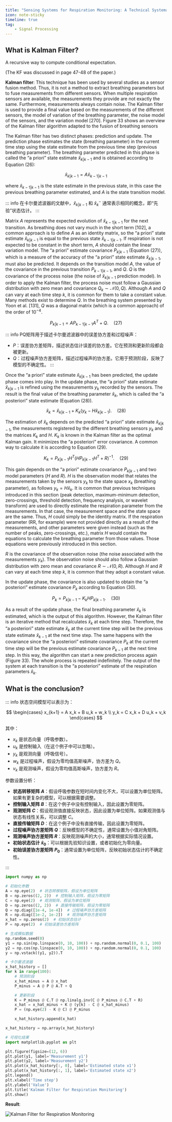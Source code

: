 ```yaml
---
title: "Sensing Systems for Respiration Monitoring: A Technical Systematic Review"
icon: note-sticky
timeline: true
tag:
    - Signal Processing
---
```


## What is Kalman Filter?

A recursive way to compute conditional expectation.

(The KF was discussed in page 47-48 of the paper.)

**Kalman filter**: This technique has been used by several studies as a sensor fusion method. Thus, it is not a method to extract breathing parameters but to fuse measurements from different sensors. When multiple respiration sensors are available, the measurements they provide are not exactly the same. Furthermore, measurements always contain noise. The Kalman filter is used to provide a final value based on the measurements of the different sensors, the model of variation of the breathing parameter, the noise model of the sensors, and the variation model [270]. Figure 33 shows an overview of the Kalman filter algorithm adapted to the fusion of breathing sensors

The Kalman filter has two distinct phases: prediction and update. The prediction phase estimates the state (breathing parameter) in the current time step using the state estimate from the previous time step (previous breathing parameter). The breathing parameter predicted in this phase is called the “a priori” state estimate $\hat{x}_{k|k-1}$ and is obtained according to Equation (26):

$$
\hat{x}_{k|k-1} = A \hat{x}_{k-1|k-1}
$$

where $\hat{x}_{k-1|k-1}$ is the state estimate in the previous state, in this case the previous breathing parameter estimated, and $A$ is the state transition model. 

::: info
在卡尔曼滤波器的文献中，$\hat{x}_{k|k-1}$ 和 $\hat{x}^{-}_k$ 通常表示相同的概念，即“先验”状态估计。
:::


Matrix $A$ represents the expected evolution of $\hat{x}_{k-1|k-1}$ for the next transition. As breathing does not vary much in the short term [102], a common approach is to define $A$ as an identity matrix, so the “a priori” state estimate $\hat{x}_{k|k-1}$ is equal to the previous state $\hat{x}_{k-1|k-1}$. If respiration is not expected to be constant in the short term, $A$ should contain the linear variation model. The “a priori” estimate covariance $P_{k|k-1}$ (Equation (27)), which is a measure of the accuracy of the “a priori” state estimate $\hat{x}_{k|k-1}$, must also be predicted. It depends on the transition model $A$, the value of the covariance in the previous transition $P_{k-1|k-1}$, and $Q$. $Q$ is the covariance of the process noise (the noise of $\hat{x}_{k|k-1}$ prediction model). In order to apply the Kalman filter, the process noise must follow a Gaussian distribution with zero mean and covariance $Q_k \sim \mathcal{N}(0, Q)$. Although $A$ and $Q$ can vary at each time step $k$, it is common for them to take a constant value. Many methods exist to determine $Q$. In the breathing system presented by Yoon et al. [131], $Q$ was a diagonal matrix (which is a common approach) of the order of $10^{-4}$.

$$
P_{k|k-1} = A P_{k-1|k-1} A^T + Q. \quad (27)
$$

::: info
PQ矩阵用于描述卡尔曼滤波器中的误差协方差和过程噪声：

- $P$：误差协方差矩阵，描述状态估计误差的协方差。它在预测和更新阶段都会被更新。
- $Q$：过程噪声协方差矩阵，描述过程噪声的协方差。它用于预测阶段，反映了模型的不确定性。
:::

Once the “a priori” state estimate $\hat{x}_{k|k-1}$ has been predicted, the update phase comes into play. In the update phase, the “a priori” state estimate $\hat{x}_{k|k-1}$ is refined using the measurements $y_k$ recorded by the sensors. The result is the final value of the breathing parameter $\hat{x}_k$, which is called the “a posteriori” state estimate (Equation (28)).

$$
\hat{x}_k = \hat{x}_{k|k-1} + K_k (y_k - H \hat{x}_{k|k-1}). \quad (28)
$$

The estimation of $\hat{x}_k$ depends on the predicted “a priori” state estimate $\hat{x}_{k|k-1}$, the measurements registered by the different breathing sensors $y_k$ and the matrices $K_k$ and $H$. $K_k$ is known in the Kalman filter as the optimal Kalman gain. It minimizes the “a posteriori” error covariance. A common way to calculate it is according to Equation (29).

$$
K_k = P_{k|k-1} H^T (H P_{k|k-1} H^T + R)^{-1}. \quad (29)
$$

This gain depends on the “a priori” estimate covariance $P_{k|k-1}$ and two model parameters ($H$ and $R$). $H$ is the observation model that relates the measurements taken by the sensors $y_k$ to the state space $x_k$ (breathing parameter), as follows $y_k = H \hat{x}_k$. It is common that previous techniques introduced in this section (peak detection, maximum-minimum detection, zero-crossings, threshold detection, frequency analysis, or wavelet transform) are used to directly estimate the respiration parameter from the measurements. In that case, the measurement space and the state space are the same. Thus, $H$ could simply be the identity matrix. If the respiration parameter (RR, for example) were not provided directly as a result of the measurements, and other parameters were given instead (such as the number of peaks, zero-crossings, etc.), matrix $H$ would contain the equations to calculate the breathing parameter from those values. Those equations were previously introduced in this section. 

$R$ is the covariance of the observation noise (the noise associated with the measurements $y_k$). The observation noise should also follow a Gaussian distribution with zero mean and covariance $R \sim \mathcal{N}(0, R)$. Although $H$ and $R$ can vary at each time step $k$, it is common that they adopt a constant value. 

In the update phase, the covariance is also updated to obtain the “a posteriori” estimate covariance $P_k$ according to Equation (30).

$$
P_k = P_{k|k-1} - K_k H P_{k|k-1}. \quad (30)
$$

As a result of the update phase, the final breathing parameter $\hat{x}_k$ is estimated, which is the output of this algorithm. However, the Kalman filter is an iterative method that recalculates $\hat{x}_k$ at each time step. Therefore, the “a posteriori” state estimate $\hat{x}_k$ at the current time step will be the previous state estimate $\hat{x}_{k-1}$ at the next time step. The same happens with the covariance since the “a posteriori” estimate covariance $P_k$ at the current time step will be the previous estimate covariance $P_{k-1}$ at the next time step. In this way, the algorithm can start a new prediction process again (Figure 33). The whole process is repeated indefinitely. The output of the system at each transition is the “a posteriori” estimate of the respiration parameters $\hat{x}_k$.

## What is the conclusion?

::: info
状态空间模型可以表示为：

$$
\begin{cases}
x_{k+1} = A x_k + B u_k + w_k \\
y_k = C x_k + D u_k + v_k
\end{cases}
$$

其中：

- $x_k$ 是状态向量（呼吸参数）。
- $u_k$ 是控制输入（在这个例子中可以忽略）。
- $y_k$ 是观测向量（呼吸信号）。
- $w_k$ 是过程噪声，假设为零均值高斯噪声，协方差为 $Q$。
- $v_k$ 是观测噪声，假设为零均值高斯噪声，协方差为 $R$。

参数设置分析：

- **状态转移矩阵 $A$**：假设呼吸参数在短时间内变化不大，可以设置为单位矩阵。如果有更复杂的模型，可以根据需要调整。
- **控制输入矩阵 $B$**：在这个例子中没有控制输入，因此设置为零矩阵。
- **观测矩阵 $C$**：假设观测值直接反映状态，因此设置为单位矩阵。如果观测值与状态有线性关系，可以调整 $C$。
- **直接传输矩阵 $D$**：在这个例子中没有直接传输，因此设置为零矩阵。
- **过程噪声协方差矩阵 $Q$**：反映模型的不确定性，通常设置为小值对角矩阵。
- **观测噪声协方差矩阵 $R$**：反映观测噪声的大小，通常根据实际情况设置。
- **初始状态估计 $\hat{x}_0$**：可以根据先验知识设置，或者初始化为零向量。
- **初始误差协方差矩阵 $P_0$**：通常设置为单位矩阵，反映初始状态估计的不确定性。

:::

```python
import numpy as np

# 初始化参数
A = np.eye(2)  # 状态转移矩阵，假设为单位矩阵
B = np.zeros((2, 2))  # 控制输入矩阵，假设为零矩阵
C = np.eye(2)  # 观测矩阵，假设为单位矩阵
D = np.zeros((2, 2))  # 直接传输矩阵，假设为零矩阵
Q = np.diag([1e-4, 1e-4])  # 过程噪声协方差矩阵
R = np.diag([1e-2, 1e-2])  # 观测噪声协方差矩阵
x_hat = np.zeros(2)  # 初始状态估计
P = np.eye(2)  # 初始误差协方差矩阵

# 生成模拟数据
np.random.seed(0)
y1 = np.sin(np.linspace(0, 10, 100)) + np.random.normal(0, 0.1, 100)
y2 = np.cos(np.linspace(0, 10, 100)) + np.random.normal(0, 0.1, 100)
y = np.vstack((y1, y2)).T

# 卡尔曼滤波器
x_hat_history = []
for k in range(100):
    # 预测阶段
    x_hat_minus = A @ x_hat
    P_minus = A @ P @ A.T + Q

    # 更新阶段
    K = P_minus @ C.T @ np.linalg.inv(C @ P_minus @ C.T + R)
    x_hat = x_hat_minus + K @ (y[k] - C @ x_hat_minus)
    P = (np.eye(2) - K @ C) @ P_minus

    x_hat_history.append(x_hat)

x_hat_history = np.array(x_hat_history)

# 可视化结果
import matplotlib.pyplot as plt

plt.figure(figsize=(12, 6))
plt.plot(y1, label='Measurement y1')
plt.plot(y2, label='Measurement y2')
plt.plot(x_hat_history[:, 0], label='Estimated state x1')
plt.plot(x_hat_history[:, 1], label='Estimated state x2')
plt.legend()
plt.xlabel('Time step')
plt.ylabel('Value')
plt.title('Kalman Filter for Respiration Monitoring')
plt.show()
```

**Result**:

![Kalman Filter for Respiration Monitoring](/kalmanfilter.png)